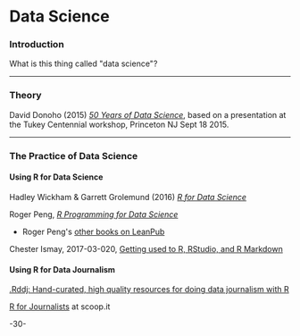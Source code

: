 # Data Science

### Introduction

What is this thing called "data science"?

---
### Theory

David Donoho (2015) [_50 Years of Data Science_](http://courses.csail.mit.edu/18.337/2015/docs/50YearsDataScience.pdf), based on a presentation at the Tukey Centennial workshop, Princeton NJ Sept 18 2015.


---
### The Practice of Data Science

#### Using R for Data Science

Hadley Wickham & Garrett Grolemund (2016) [_R for Data Science_](http://r4ds.had.co.nz/)

Roger Peng, [_R Programming for Data Science_](https://leanpub.com/rprogramming)

* Roger Peng's [other books on LeanPub](https://leanpub.com/u/rdpeng)

Chester Ismay, 2017-03-020, [Getting used to R, RStudio, and R Markdown](https://ismayc.github.io/rbasics-book/)


#### Using R for Data Journalism

[.Rddj: Hand-curated, high quality resources for doing data journalism with R](https://rddj.info/)

[R for Journalists](http://www.scoop.it/t/r-for-journalists) at scoop.it


-30-
